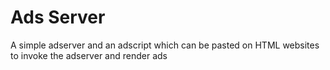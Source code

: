 # Ads Server
A simple adserver and an adscript which can be pasted on HTML websites to invoke the adserver and render ads
